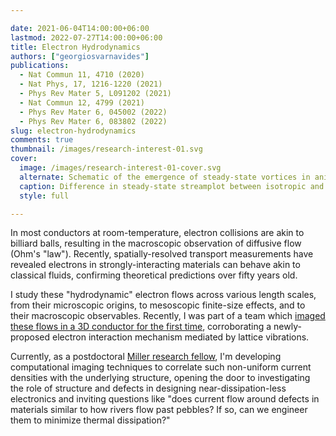 ```yaml
---

date: 2021-06-04T14:00:00+06:00
lastmod: 2022-07-27T14:00:00+06:00
title: Electron Hydrodynamics
authors: ["georgiosvarnavides"]
publications:
  - Nat Commun 11, 4710 (2020)
  - Nat Phys, 17, 1216-1220 (2021)
  - Phys Rev Mater 5, L091202 (2021)
  - Nat Commun 12, 4799 (2021)
  - Phys Rev Mater 6, 045002 (2022)
  - Phys Rev Mater 6, 083802 (2022)
slug: electron-hydrodynamics
comments: true
thumbnail: /images/research-interest-01.svg
cover:
  image: /images/research-interest-01-cover.svg
  alternate: Schematic of the emergence of steady-state vortices in anisotropic hydrodynamic flow
  caption: Difference in steady-state streamplot between isotropic and square-symmetry viscosity tensors in a corbino disk geometry, highlighting the emergence of steady-state vortices. 
  style: full

---
```


In most conductors at room-temperature, electron collisions are akin to billiard balls, resulting in the macroscopic observation of diffusive flow (Ohm's "law").
Recently, spatially-resolved transport measurements have revealed electrons in strongly-interacting materials can behave akin to classical fluids, confirming theoretical predictions over fifty years old.

I study these "hydrodynamic" electron flows across various length scales, from their microscopic origins, to mesoscopic finite-size effects, and to their macroscopic observables.
Recently, I was part of a team which [imaged these flows in a 3D conductor for the first time](https://www.seas.harvard.edu/news/2021/09/first-glimpse-hydrodynamic-electron-flow-3d-materials), corroborating a newly-proposed electron interaction mechanism mediated by lattice vibrations.

Currently, as a postdoctoral [Miller research fellow](https://miller.berkeley.edu/fellowship/members/current-miller-fellows), I'm developing computational imaging techniques to correlate such non-uniform current densities with the underlying structure, opening the door to investigating the role of structure and defects in designing near-dissipation-less electronics and inviting questions like "does current flow around defects in materials similar to how rivers flow past pebbles? If so, can we engineer them to minimize thermal dissipation?"
